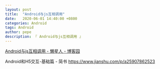 ```yaml
---
layout: post
title:  "Android与js互相调用"
date:   2020-06-01 14:40:00 +0800
categories: Android
tags: Android
author: pepe
description: 『 Android与js互相调用 』
---
```


[Android与js互相调用 - 懒星人 - 博客园](https://www.cnblogs.com/lanxingren/p/9603633.html)

Android和H5交互-基础篇 - 简书
https://www.jianshu.com/p/a25907862523
